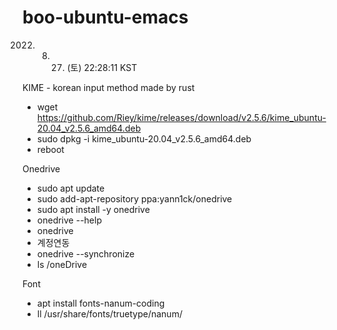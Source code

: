 # boo-ubuntu-emacs
2022. 08. 27. (토) 22:28:11 KST

KIME - korean input method   made by rust 
- wget https://github.com/Riey/kime/releases/download/v2.5.6/kime_ubuntu-20.04_v2.5.6_amd64.deb
- sudo dpkg -i kime_ubuntu-20.04_v2.5.6_amd64.deb
- reboot

Onedrive
- sudo apt update
- sudo add-apt-repository ppa:yann1ck/onedrive
- sudo apt install -y onedrive
- onedrive --help
- onedrive
- 계정연동
- onedrive --synchronize
- ls /oneDrive

Font
- apt install fonts-nanum-coding
- ll /usr/share/fonts/truetype/nanum/
